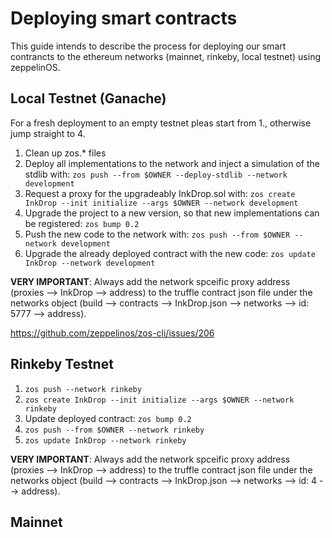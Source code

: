 # Deploying smart contracts

This guide intends to describe the process for deploying our smart contrancts to the ethereum networks (mainnet, rinkeby, local testnet) using zeppelinOS.

## Local Testnet (Ganache)

For a fresh deployment to an empty testnet pleas start from 1., otherwise jump straight to 4.

1.  Clean up zos.\* files
2.  Deploy all implementations to the network and inject a simulation of the stdlib with: `zos push --from $OWNER --deploy-stdlib --network development`
3.  Request a proxy for the upgradeably InkDrop.sol with: `zos create InkDrop --init initialize --args $OWNER --network development`
4.  Upgrade the project to a new version, so that new implementations can be registered: `zos bump 0.2`
5.  Push the new code to the network with: `zos push --from $OWNER --network development`
6.  Upgrade the already deployed contract with the new code: `zos update InkDrop --network development`

**VERY IMPORTANT**: Always add the network spceific proxy address (proxies --> InkDrop --> address) to the truffle contract json file under the networks object (build --> contracts --> InkDrop.json --> networks --> id: 5777 --> address).

https://github.com/zeppelinos/zos-cli/issues/206

## Rinkeby Testnet

1.  `zos push --network rinkeby`
2.  `zos create InkDrop --init initialize --args $OWNER --network rinkeby`
3.  Update deployed contract: `zos bump 0.2`
4.  `zos push --from $OWNER --network rinkeby`
5.  `zos update InkDrop --network rinkeby`

**VERY IMPORTANT**: Always add the network spceific proxy address (proxies --> InkDrop --> address) to the truffle contract json file under the networks object (build --> contracts --> InkDrop.json --> networks --> id: 4 --> address).

## Mainnet
